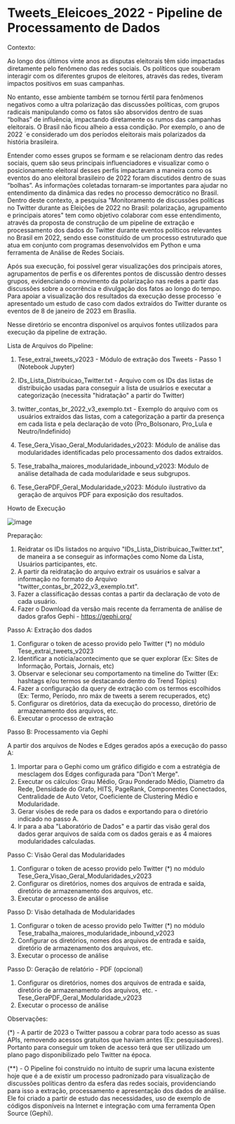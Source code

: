 # Tweets_Eleicoes_2022 - Pipeline de Processamento de Dados 

Contexto:

Ao longo dos últimos vinte anos as disputas eleitorais têm sido impactadas diretamente pelo fenômeno das redes sociais. Os políticos que souberam interagir com os diferentes grupos de eleitores, através das redes, tiveram impactos positivos em suas campanhas.

No entanto, esse ambiente também se tornou fértil para fenômenos negativos como a ultra polarização das discussões políticas, com grupos radicais manipulando como os fatos são absorvidos dentro de suas “bolhas” de influência, impactando diretamente os rumos das campanhas eleitorais. O Brasil não ficou alheio a essa condição. Por exemplo, o ano de 2022 ´e considerado um dos períodos eleitorais mais polarizados da história brasileira.

Entender como esses grupos se formam e se relacionam dentro das redes sociais, quem são seus principais influenciadores e visualizar como o posicionamento eleitoral desses perfis impactaram a maneira como os eventos do ano eleitoral brasileiro de 2022 foram discutidos dentro de suas “bolhas”. As informações coletadas tornaram-se importantes para ajudar no entendimento da dinâmica das redes no processo democrático no Brasil. Dentro deste contexto, a pesquisa "Monitoramento de discussões políticas no Twitter durante as Eleições de 2022 no Brasil: polarização, agrupamento e principais atores" tem como objetivo colaborar com esse entendimento, através da proposta de construção de um pipeline de extração e processamento dos dados do Twitter durante eventos políticos relevantes no Brasil em 2022, sendo esse constituído de um processo estruturado que atua em conjunto com programas desenvolvidos em Python e uma ferramenta de Análise de Redes Sociais. 

Após sua execução, foi possível gerar visualizações dos principais atores, agrupamentos de perfis e os diferentes pontos de discussão dentro desses grupos, evidenciando o movimento da polarização nas redes a partir das discussões sobre a ocorrência e divulgação dos fatos ao longo do tempo. Para apoiar a visualização dos resultados da execução desse processo ´e apresentado um estudo de caso com dados extraídos do Twitter durante os eventos de 8 de janeiro de 2023 em Brasília.

Nesse diretório se encontra disponível os arquivos fontes utilizados para execução da pipeline de extração.

Lista de Arquivos do Pipeline:
1.	Tese_extrai_tweets_v2023 - Módulo de extração dos Tweets - Passo 1 (Notebook Jupyter)

2.	IDs_Lista_Distribuicao_Twitter.txt - Arquivo com os IDs das listas de distribuição usadas para conseguir a lista de usuários e executar a categorização (necessita "hidratação" a partir do Twitter)

3.	twitter_contas_br_2022_v3_exemplo.txt - Exemplo do arquivo com os usuários extraídos das listas, com a categorização a partir da presença em cada lista e pela declaração de voto (Pro_Bolsonaro, Pro_Lula e Neutro/Indefinido)

4.	Tese_Gera_Visao_Geral_Modularidades_v2023: Módulo de análise das modularidades identificadas pelo processamento dos dados extraídos.

5.	Tese_trabalha_maiores_modularidade_inbound_v2023: Módulo de análise detalhada de cada modularidade e seus subgrupos.

6.	Tese_GeraPDF_Geral_Modularidade_v2023: Módulo ilustrativo da geração de arquivos PDF para exposição dos resultados.

Howto de Execução

![image](https://github.com/ciberdem/Tweets_Eleicoes_2022/assets/142453499/0c1f8f6f-8290-45c9-b5ee-335bec914624)

Preparação:

1. Reidratar os IDs listados no arquivo "IDs_Lista_Distribuicao_Twitter.txt", de maneira a se conseguir as informações como Nome da Lista, Usuários participantes, etc.
2. A partir da reidratação do arquivo extrair os usuários e salvar a informação no formato do Arquivo "twitter_contas_br_2022_v3_exemplo.txt".
3. Fazer a classificação dessas contas a partir da declaração de voto de cada usuário.
4. Fazer o Download da versão mais recente da ferramenta de análise de dados grafos Gephi - https://gephi.org/

Passo A: Extração dos dados

1. Configurar o token de acesso provido pelo Twitter (*) no módulo Tese_extrai_tweets_v2023
2. Identificar a notícia/acontecimento que se quer explorar (Ex: Sites de Informação, Portais, Jornais, etc)
3. Observar e selecionar seu comportamento na timeline do Twitter (Ex: hashtags e/ou termos se destacando dentro do Trend Tópics)
4. Fazer a configuração da query de extração com os termos escolhidos (Ex: Termo, Período, nro máx de tweets a serem recuperados, etç)
5. Configurar os diretórios, data da execução do processo, diretório de armazenamento dos arquivos, etc.
6. Executar o processo de extração

Passo B: Processamento via Gephi

A partir dos arquivos de Nodes e Edges gerados após a execução do passo A:

1. Importar para o Gephi como um gráfico difigido e com a estratégia de mesclagem dos Edges configurada para "Don't Merge".
2. Executar os cálculos: Grau Médio, Grau Ponderado Médio, Diametro da Rede, Densidade do Grafo, HITS, PageRank, Componentes Conectados, Centralidade de Auto Vetor, Coeficiente de Clustering Médio e Modularidade.
3. Gerar visões de rede para os dados e exportando para o diretório indicado no passo A. 
4. Ir para a aba "Laboratório de Dados" e a partir das visão geral dos dados gerar arquivos de saída com os dados gerais e as 4 maiores modularidades calculadas.

Passo C: Visão Geral das Modularidades

1. Configurar o token de acesso provido pelo Twitter (*) no módulo Tese_Gera_Visao_Geral_Modularidades_v2023
2. Configurar os diretórios, nomes dos arquivos de entrada e saída, diretório de armazenamento dos arquivos, etc.
3. Executar o processo de análise

Passo D: Visão detalhada de Modularidades

1. Configurar o token de acesso provido pelo Twitter (*) no módulo Tese_trabalha_maiores_modularidade_inbound_v2023
2. Configurar os diretórios, nomes dos arquivos de entrada e saída, diretório de armazenamento dos arquivos, etc.
3. Executar o processo de análise

Passo D: Geração de relatório - PDF (opcional)

1. Configurar os diretórios, nomes dos arquivos de entrada e saída, diretório de armazenamento dos arquivos, etc. - Tese_GeraPDF_Geral_Modularidade_v2023
2. Executar o processo de análise

Observações:

(*) - A partir de 2023 o Twitter passou a cobrar para todo acesso as suas APIs, removendo acessos gratuitos que haviam antes (Ex: pesquisadores). Portanto para conseguir um token de acesso terá que ser utilizado um plano pago disponibilizado pelo Twitter na época. 

(**) - O Pipeline foi construido no intuito de suprir uma lacuna existente hoje que é a de existir um processo padronizado para visualização de discussões políticas dentro da esfera das redes sociais, providenciando para isso a extração, processamento e apresentação dos dados de análise. Ele foi criado a partir de estudo das necessidades, uso de exemplo de códigos disponíveis na Internet e integração com uma ferramenta Open Source (Gephi).  
